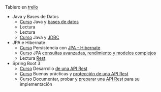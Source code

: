 Tablero en [trello](https://trello.com/b/gWJsG18e/g5-formaci%C3%B3n-spring-boot)

- Java y Bases de Datos
  - [Curso](https://app.aluracursos.com/course/introduccion-sql-mysql-manipule-consulte-datos)
Java y [bases de datos](study_drive/06_java_spring_boot/base_de_datos.md)
  - Lectura 
  - Lectura 
  - [Curso](https://app.aluracursos.com/course/java-jdbc-trabajando-base-datos)
  Java y [JDBC](study_drive/06_java_spring_boot/jdbc.md)
- JPA e Hibernate
  - [Curso](https://app.aluracursos.com/course/persistencia-jpa-hibernate)
Persistencia con [JPA - Hibernate](study_drive/06_java_spring_boot/jpa_persistence_hibernate.md)
  - [Curso](https://app.aluracursos.com/course/java-jpa-consultas-avanzadas-rendimiento-modelos-complejos)
JPA [consultas avanzadas, rendimiento y modelos complejos](study_drive/06_java_spring_boot/jpa_avanzado.md)
  - Lectura [Rest](https://www.aluracursos.com/blog/rest-concepto-y-fundamentos)
- Spring Boot 3
  - [Curso](https://app.aluracursos.com/course/spring-boot-3-desarrollar-api-rest-java)
Desarrollo [de una API Rest](study_drive/06_java_spring_boot/spring_boot_1.md)
  - [Curso](https://app.aluracursos.com/course/spring-boot-3-aplique-practicas-proteja-api-rest)
Buenas prácticas y [protección de una API Rest](study_drive/06_java_spring_boot/spring_boot_2.md)
  - [Curso](https://app.aluracursos.com/course/spring-boot-3-api-para-su-implementacion)
Documentar, probar y [preparar una API Rest](study_drive/06_java_spring_boot/spring_boot_3.md) para su implementación
